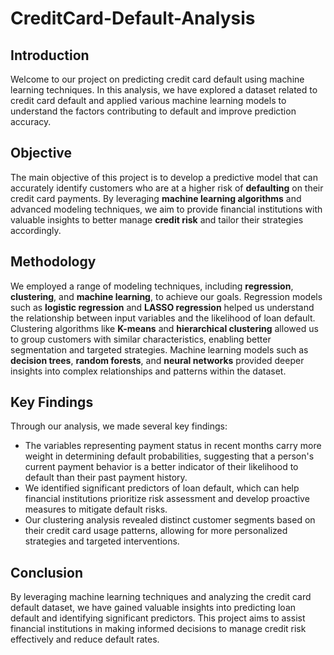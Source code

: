 # CreditCard-Default-Analysis
## Introduction
Welcome to our project on predicting credit card default using machine learning techniques. In this analysis, we have explored a dataset related to credit card default and applied various machine learning models to understand the factors contributing to default and improve prediction accuracy.

## Objective
The main objective of this project is to develop a predictive model that can accurately identify customers who are at a higher risk of **defaulting** on their credit card payments. By leveraging **machine learning algorithms** and advanced modeling techniques, we aim to provide financial institutions with valuable insights to better manage **credit risk** and tailor their strategies accordingly.

## Methodology
We employed a range of modeling techniques, including **regression**, **clustering**, and **machine learning**, to achieve our goals. Regression models such as **logistic regression** and **LASSO regression** helped us understand the relationship between input variables and the likelihood of loan default. Clustering algorithms like **K-means** and **hierarchical clustering** allowed us to group customers with similar characteristics, enabling better segmentation and targeted strategies. Machine learning models such as **decision trees**, **random forests**, and **neural networks** provided deeper insights into complex relationships and patterns within the dataset.

## Key Findings
Through our analysis, we made several key findings:
- The variables representing payment status in recent months carry more weight in determining default probabilities, suggesting that a person's current payment behavior is a better indicator of their likelihood to default than their past payment history.
- We identified significant predictors of loan default, which can help financial institutions prioritize risk assessment and develop proactive measures to mitigate default risks.
- Our clustering analysis revealed distinct customer segments based on their credit card usage patterns, allowing for more personalized strategies and targeted interventions.

## Conclusion
By leveraging machine learning techniques and analyzing the credit card default dataset, we have gained valuable insights into predicting loan default and identifying significant predictors. This project aims to assist financial institutions in making informed decisions to manage credit risk effectively and reduce default rates.
